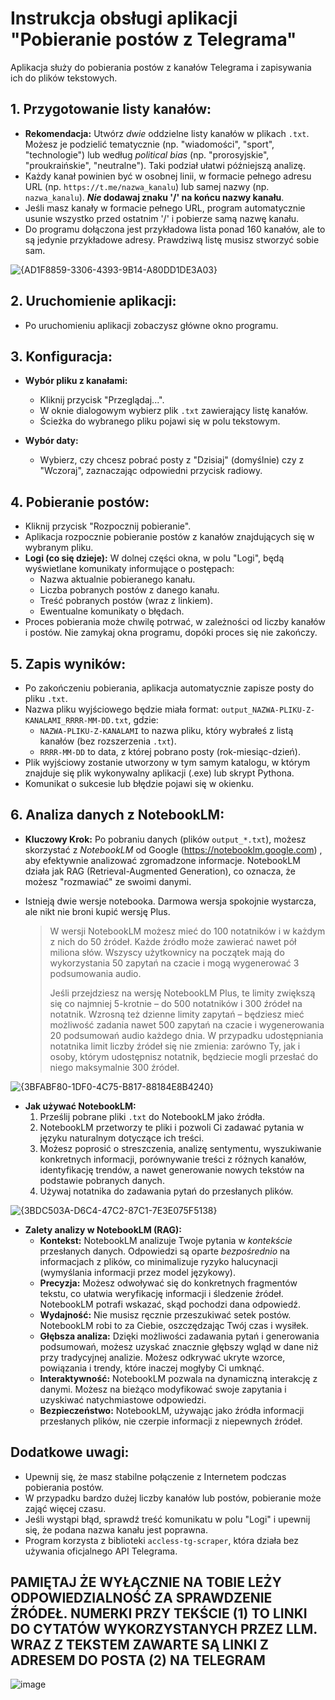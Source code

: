 # Instrukcja obsługi aplikacji "Pobieranie postów z Telegrama"

Aplikacja służy do pobierania postów z kanałów Telegrama i zapisywania ich do plików tekstowych.

## 1. Przygotowanie listy kanałów:

*   **Rekomendacja:** Utwórz *dwie* oddzielne listy kanałów w plikach `.txt`. Możesz je podzielić tematycznie (np. "wiadomości", "sport", "technologie") lub według *political bias* (np. "prorosyjskie", "proukraińskie", "neutralne"). Taki podział ułatwi późniejszą analizę.
*   Każdy kanał powinien być w osobnej linii, w formacie pełnego adresu URL (np. `https://t.me/nazwa_kanalu`) lub samej nazwy (np. `nazwa_kanalu`).  ***Nie* dodawaj znaku '/' na końcu nazwy kanału**.
*   Jeśli masz kanały w formacie pełnego URL, program automatycznie usunie wszystko przed ostatnim '/' i pobierze samą nazwę kanału.
*   Do programu dołączona jest przykładowa lista ponad 160 kanałów, ale to są jedynie przykładowe adresy. Prawdziwą listę musisz stworzyć sobie sam.

![{AD1F8859-3306-4393-9B14-A80DD1DE3A03}](https://github.com/user-attachments/assets/36ba23a4-fad8-4935-9bdf-cbc9ccbe3f8a)


## 2. Uruchomienie aplikacji:

*   Po uruchomieniu aplikacji zobaczysz główne okno programu.

## 3. Konfiguracja:

*   **Wybór pliku z kanałami:**
    *   Kliknij przycisk "Przeglądaj...".
    *   W oknie dialogowym wybierz plik `.txt` zawierający listę kanałów.
    *   Ścieżka do wybranego pliku pojawi się w polu tekstowym.

*   **Wybór daty:**
    *   Wybierz, czy chcesz pobrać posty z "Dzisiaj" (domyślnie) czy z "Wczoraj", zaznaczając odpowiedni przycisk radiowy.

## 4. Pobieranie postów:

*   Kliknij przycisk "Rozpocznij pobieranie".
*   Aplikacja rozpocznie pobieranie postów z kanałów znajdujących się w wybranym pliku.
*   **Logi (co się dzieje):** W dolnej części okna, w polu "Logi", będą wyświetlane komunikaty informujące o postępach:
    *   Nazwa aktualnie pobieranego kanału.
    *   Liczba pobranych postów z danego kanału.
    *   Treść pobranych postów (wraz z linkiem).
    *   Ewentualne komunikaty o błędach.
*   Proces pobierania może chwilę potrwać, w zależności od liczby kanałów i postów. Nie zamykaj okna programu, dopóki proces się nie zakończy.

## 5. Zapis wyników:

*   Po zakończeniu pobierania, aplikacja automatycznie zapisze posty do pliku `.txt`.
*   Nazwa pliku wyjściowego będzie miała format: `output_NAZWA-PLIKU-Z-KANALAMI_RRRR-MM-DD.txt`, gdzie:
    *   `NAZWA-PLIKU-Z-KANALAMI` to nazwa pliku, który wybrałeś z listą kanałów (bez rozszerzenia `.txt`).
    *   `RRRR-MM-DD` to data, z której pobrano posty (rok-miesiąc-dzień).
*   Plik wyjściowy zostanie utworzony w tym samym katalogu, w którym znajduje się plik wykonywalny aplikacji (.exe) lub skrypt Pythona.
*   Komunikat o sukcesie lub błędzie pojawi się w okienku.

## 6. Analiza danych z NotebookLM:

*   **Kluczowy Krok:** Po pobraniu danych (plików `output_*.txt`), możesz skorzystać z *NotebookLM* od Google (https://notebooklm.google.com) , aby efektywnie analizować zgromadzone informacje. NotebookLM działa jak RAG (Retrieval-Augmented Generation), co oznacza, że możesz "rozmawiać" ze swoimi danymi.

   * Istnieją dwie wersje notebooka. Darmowa wersja spokojnie wystarcza, ale nikt nie broni kupić wersję Plus.
       > W wersji NotebookLM możesz mieć do 100 notatników i w każdym z nich do 50 źródeł. Każde źródło może zawierać nawet pół miliona słów. Wszyscy użytkownicy na początek mają do wykorzystania 50 zapytań na czacie i mogą wygenerować 3 podsumowania audio.
       >
       > Jeśli przejdziesz na wersję NotebookLM Plus, te limity zwiększą się co najmniej 5-krotnie – do 500 notatników i 300 źródeł na notatnik. Wzrosną też dzienne limity zapytań – będziesz mieć możliwość zadania nawet 500 zapytań na czacie i wygenerowania 20 podsumowań audio każdego dnia. W przypadku udostępniania notatnika limit liczby źródeł się nie zmienia: zarówno Ty, jak i osoby, którym udostępnisz notatnik, będziecie mogli przesłać do niego maksymalnie 300 źródeł.

![{3BFABF80-1DF0-4C75-B817-88184E8B4240}](https://github.com/user-attachments/assets/5c66fa81-4d65-4c38-b97d-436fc4752983)

       



*   **Jak używać NotebookLM:**
    1.  Prześlij pobrane pliki `.txt` do NotebookLM jako źródła.
    2.  NotebookLM przetworzy te pliki i pozwoli Ci zadawać pytania w języku naturalnym dotyczące ich treści.
    3.  Możesz poprosić o streszczenia, analizę sentymentu, wyszukiwanie konkretnych informacji, porównywanie treści z różnych kanałów, identyfikację trendów, a nawet generowanie nowych tekstów na podstawie pobranych danych.
    4.  Używaj notatnika do zadawania pytań do przesłanych plików.
 
 ![{3BDC503A-D6C4-47C2-87C1-7E3E075F5138}](https://github.com/user-attachments/assets/8f2c9535-5d6a-4776-a7bc-a738fcde6578)


*   **Zalety analizy w NotebookLM (RAG):**
    *   **Kontekst:** NotebookLM analizuje Twoje pytania w *kontekście* przesłanych danych. Odpowiedzi są oparte *bezpośrednio* na informacjach z plików, co minimalizuje ryzyko halucynacji (wymyślania informacji przez model językowy).
    *   **Precyzja:** Możesz odwoływać się do konkretnych fragmentów tekstu, co ułatwia weryfikację informacji i śledzenie źródeł. NotebookLM potrafi wskazać, skąd pochodzi dana odpowiedź.
    *   **Wydajność:** Nie musisz ręcznie przeszukiwać setek postów. NotebookLM robi to za Ciebie, oszczędzając Twój czas i wysiłek.
    *   **Głębsza analiza:** Dzięki możliwości zadawania pytań i generowania podsumowań, możesz uzyskać znacznie głębszy wgląd w dane niż przy tradycyjnej analizie. Możesz odkrywać ukryte wzorce, powiązania i trendy, które inaczej mogłyby Ci umknąć.
    *   **Interaktywność:** NotebookLM pozwala na dynamiczną interakcję z danymi. Możesz na bieżąco modyfikować swoje zapytania i uzyskiwać natychmiastowe odpowiedzi.
    *   **Bezpieczeństwo:** NotebookLM, używając jako źródła informacji przesłanych plików, nie czerpie informacji z niepewnych źródeł.

## Dodatkowe uwagi:

*   Upewnij się, że masz stabilne połączenie z Internetem podczas pobierania postów.
*   W przypadku bardzo dużej liczby kanałów lub postów, pobieranie może zająć więcej czasu.
*   Jeśli wystąpi błąd, sprawdź treść komunikatu w polu "Logi" i upewnij się, że podana nazwa kanału jest poprawna.
*   Program korzysta z biblioteki `accless-tg-scraper`, która działa bez używania oficjalnego API Telegrama.

##  PAMIĘTAJ ŻE WYŁĄCZNIE NA TOBIE LEŻY ODPOWIEDZIALNOŚĆ ZA SPRAWDZENIE ŹRÓDEŁ. NUMERKI PRZY TEKŚCIE (1) TO LINKI DO CYTATÓW WYKORZYSTANYCH PRZEZ LLM. WRAZ Z TEKSTEM ZAWARTE SĄ LINKI Z ADRESEM DO POSTA (2) NA TELEGRAM
![image](https://github.com/user-attachments/assets/3779eb4f-2f3a-4b82-a3e4-1170598bed5f)


